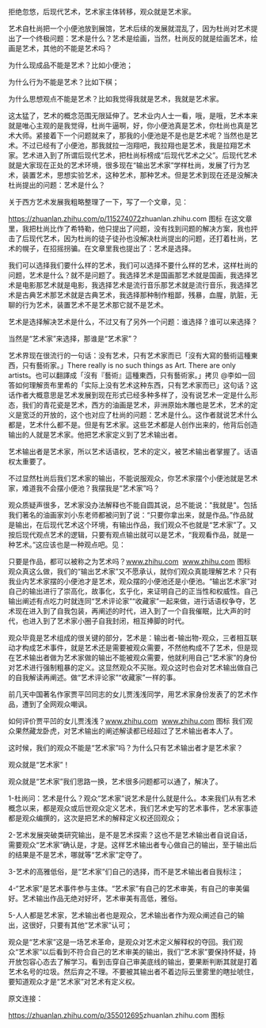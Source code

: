 拒绝忽悠，后现代艺术，艺术家主体转移，观众就是艺术家。

艺术自杜尚把一个小便池放到展馆，艺术后续的发展就混乱了，因为杜尚对艺术提出了一个终极问题：艺术是什么？艺术是绘画，当然，杜尚反的就是绘画艺术，绘画是艺术，其他的不能是艺术吗？

为什么现成品不能是艺术？比如小便池；

为什么行为不能是艺术？比如下棋；

为什么思想观点不能是艺术？比如我觉得我就是艺术，我就是艺术家。

这太猛了，艺术的概念范围无限延伸了。艺术业内人士一看，哦，是哦，艺术本来就是唯心主观的是我觉得，杜尚牛逼啊，好，你小便池真是艺术，你杜尚也真是艺术大师。紧接着下一个问题就来了，那我的小便池是不是也是艺术呢？当然也是艺术。不过已经有了小便池，那我就拉一泡翔吧，我拉翔也是艺术，我是拉翔艺术家。艺术进入到了所谓后现代艺术，把杜尚标榜成“后现代艺术之父”。后现代艺术就是大家现在正处的艺术环境，很多现在“输出艺术家”学样杜尚，发展了行为艺术，装置艺术，思想实验艺术，这种艺术，那种艺术。但是艺术到现在还是没解决杜尚提出的问题：艺术是什么？

关于西方艺术发展我粗略整理了一下，写了一个文章，见：

https://zhuanlan.zhihu.com/p/115274072
​
zhuanlan.zhihu.com
图标
在这文章里，我把杜尚比作了希特勒，他只提出了问题，没有找到问题的解决方案，我也抨击了后现代艺术，因为杜尚的徒子徒孙也没解决杜尚提出的问题，还打着杜尚，艺术的幌子，在招摇拐骗。在文章里我也提出了：艺术是选择。

我们可以选择我们要什么样的艺术，我们可以选择不要什么样的艺术，这样杜尚的问题，艺术是什么？就不是问题了。我选择艺术是国画那艺术就是国画，我选择艺术是电影那艺术就是电影，我选择艺术是流行音乐那艺术就是流行音乐，我选择艺术是古典艺术那艺术就是古典艺术，我选择那种制作粗鄙，残暴，血腥，肮脏，无聊的行为艺术，装置艺术不是艺术那它就不是艺术。

艺术是选择解决艺术是什么，不过又有了另外一个问题：谁选择？谁可以来选择？

当然是“艺术家”来选择，那谁是“艺术家”？

艺术界现在很流行的一句话：没有艺术，只有艺术家而已「沒有大寫的藝術這種東西，只有藝術家。」There really is no such things as Art. There are only artists。也可以翻譯成「沒有『藝術』這種東西，只有藝術家。」拷贝 @李如一回答如何理解贡布里希的「实际上没有艺术这种东西，只有艺术家而已」这句话？这话作者大概意思是艺术发展到现在形式已经多种多样了，没有说艺术一定是什么形态，我们的青花瓷是艺术，西方的油画是艺术，非洲原始木雕也是艺术，艺术的定义是宽泛的开放的，这个也对应了杜尚的问题：艺术是什么。这作者就说艺术什么都是，艺术什么都不是。但是有艺术家。这些艺术都是人创作出来的，他背后创造输出的人就是艺术家。他把艺术家定义到了艺术输出者。



艺术输出者是艺术家，所以艺术话语权，艺术的定义，被艺术输出者掌握了。话语权太重要了。

不过显然杜尚后我们艺术家的输出，不能说服观众，你艺术家摆个小便池就是艺术家，难道我不会摆小便池？我摆我是“艺术家”吗？

观众质疑声很多，艺术家没办法解释也不能自圆其说，总不能说："我就是"。包括我们著名的油画家刘小东老师都被问到了说：“只要你拿出来，就是作品。”作品就是输出，在后现代艺术这个环境，有输出作品，我们观众不也就是“艺术家”了。又按后现代观点艺术的逻辑，只要有观点输出就可以是艺术，“我观看作品，就是一种艺术。”这应该也是一种观点吧。见：

只要是作品，都可以被称之为艺术吗？​www.zhihu.com
​
www.zhihu.com
图标
观众真这么做，我们的“输出艺术家”又不愿承认，就你们观众真能理解艺术？只有我业内艺术家摆的小便池才是艺术，观众摆的小便池还是小便池。“输出艺术家”对自己的输出进行了崇高化，故事化，玄乎化，来证明自己的正当性和权威性。自己输出阐述有点吃力时就连同“艺术评论家”“收藏家”一起来做，进行话语权争夺，艺术现在进入到了自我包装，再阐述的时代，进入到了一个自我催眠，比大声的时代，也进入到了艺术家小圈子自我封闭，相互捧脚的时代。

观众毕竟是艺术组成的很关键的部分，艺术是：输出者-输出物-观众，三者相互联动才构成艺术事件，就是艺术还是需要被观众需要，不然他构成不了艺术，但是现在艺术输出者做为艺术家做的输出不能被观众需要，他就利用自己“艺术家”的身份对艺术进行强制粗暴的定义。这显然观众不买账。观众这时也会对艺术输出做自己的自我解读再阐述。做“艺术评论家”“收藏家”一样的事。

前几天中国著名作家贾平凹同志的女儿贾浅浅同学，用艺术家身份发表了的艺术作品，遭到了全网观众嘲讽。

如何评价贾平凹的女儿贾浅浅？​www.zhihu.com
​
www.zhihu.com
图标
我们观众果然藏龙卧虎，对艺术输出的阐述解读都已经超过了艺术输出者本人了。

这时候，我们的观众不能是“艺术家”吗？为什么只有艺术输出者才是艺术家？

观众就是“艺术家”！

观众就是“艺术家”我们思路一换，艺术很多问题都可以通了，解决了。

1-杜尚问：艺术是什么？观众“艺术家”说艺术是什么就是什么。本来我们从有艺术概念以来，都是观众或后世观众定义艺术，我们艺术史写的艺术事件，艺术家事迹都是观众编撰的，这次是把艺术的解释定义权还回观众；

2-艺术发展突破类研究输出，是不是艺术探索？这也不是艺术输出者自说自话，需要观众“艺术家”确认是，才是。这样艺术输出者专心做自己的输出，至于输出后的结果是不是艺术，哪就等“艺术家”定夺了。

3-艺术的高雅低俗，是“艺术家”们自己的选择，而不是艺术输出者自我标注；

4-“艺术家”是艺术事件参与主体。“艺术家”有自己的艺术审美，有自己的审美偏好。艺术输出作品无绝对好坏，艺术审美有高低，雅俗。

5-人人都是艺术家，艺术输出者也是观众，艺术输出者作为观众阐述自己的输出，这很好，只要有其他“艺术家”认可；

观众是“艺术家”这是一场艺术革命，是观众对艺术定义解释权的夺回。我们观众“艺术家”以后看到不符合自己的艺术审美的输出，我们“艺术家”要保持怀疑，持开放包容心态去了解学习。看到击穿自己审美底线的输出，要果断判断其就是打着艺术名号的垃圾。然后弃之不理。不要被其输出者不着边际云里雾里的瞎扯唬住，要知道观众才是“艺术家”对艺术有定义权。

原文连接：

https://zhuanlan.zhihu.com/p/355012695
​
zhuanlan.zhihu.com
图标


